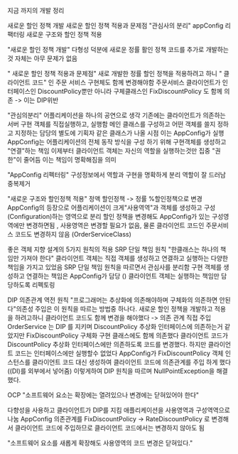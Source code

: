 지금 까지의 개발 정리

새로운 할인 정책 개발 
새로운 할인 정책 적용과 문제점
"관심사의 분리"
appConfig 리팩터링
새로운 구조와 할인 정책 적용

"새로운 할인 정책 개발"
다형성 덕분에 새로운 정률 활인 정책 코드를 추가로 개발하는 것 자체는 아무 문제가 없음

" 새로운 할인 정책 적용과 문제점"
새로 개발한 정률 할인 정책을 적용하려고 하니 " 클라이언트 코드" 인 주문 서비스 구현체도 함께 변경해야함
주문서비스 클라이언트가 인터페이스인 DiscountPolicy뿐만 아니라 구체클래스인 FixDiscountPolicy 도 함께 의존 -> 이는 DIP위반

"관심의분리"
어플리케이션을 하나의 공연으로 생각
기존에는 클라이언트가 의존하는 서버 구현 객체를 직접실행하고, 실행함
메인 클래스를 구성하고 어떤 객체를 쓸지 정하고 지정하는 담당의 별도에 
기획자 같은 클래스가 나올 시점
이는 AppConfig가 실행
AppConfig는 어플리케이션의 전체 동작 방식을 구성 하기 위해 구현객체를 생성하고 "연결"하는 책임
이제부터 클라이언트 객체는 자신의 역할을 실행하는것만 집중 "권한"이 줄어듬 이는 책임이 명확해짐을 의미

"AppConfig 리펙터링"
구성정보에서 역할과 구현을 명확하게 분리
역할이 잘 드러남
중복제거

"새로운 구조와 할인정책 적용"
정액 할인정책 -> 정률 %할인정책으로 변경
AppConfig의 등장으로 어플리케이션이 크게"사용역역"과 객체를 생성하고 구성(Configuration)하는 영역으로 분리
할인 정책을 변경해도 AppConfig가 있는 구성영역에만 변경하면됨 , 사용영역은 변경할 필요가 없음, 물론 클라이언트 코드인 주문서비스 코드도 변경하지 않음 (OrderServiceClass)





좋은 객체 지향 설계의 5가지 원칙의 적용
SRP 단일 책임 원칙
"한클래스는 하나의 책임만 가져야 한다"
클라이언트 객체는 직접 객체를 생성하고 연결하고 실행하는 다양한 책임을 가지고 있었음
SRP 단일 책임 원칙을 따르면서 관심사를 분리함
구현 객체를 생성하고 연결하는 책임은 AppConfig가 담당 ()
클라이언트 객체는 실행하는 책임만 담당하도록 리펙토링


DIP 의존관계 역전 원칙
"프로그래머는 추상화에 의존해야하며 구체화의 의존하면 안된다"의존성 주입은 이 원칙을 따르는 방법중 하나다.
새로운 할인 정책을 개발하고 적용을 하려고하니 클라이언트 코드도 함께 변경을 해야했다 -> 의존 관계 직접 주입
OrderService 는 DIP 를 지키며 DiscountPolicy 추상화 인터페이스에 의존하는거 같았지만
FixDiscountPolicy 구체화 구현 클래스에도 함께 의존했다
클라이언트 코드가 DiscountPolicy 추상화 인터페이스에만 의존하도록 코드를 변경했다.
하지만 클라이언트 코드는 인터페이스에만 실행할수 없었다
AppConfig가 FixDiscountPolicy 객체 인스턴스를 클라이언트 코드 대신 생성하여 클라이언트 코드에 의존관계를 주입 하게 했다 ((DI)를 외부에서 넣어줌)
이렇게하여 DIP 원칙을 따르며 NullPointException을 해결했다.


OCP
"소프트웨어 요소는 확장에는 열려있으나 변경에는 닫혀있어야 한다"

다향성을 사용하고 클라이언트가 DIP를 지킴
애플리케이션을 사용영역과 구성역역으로 나눔
AppConfig 의존관계를 FixDiscountPolicy -> RateDiscountPolicy 로 변경해서 클라이언트 코드에 주입하므로 클라이언트 코드에서는 변경하지 않아도 됨

"소프트웨어 요소를 새롭게 확장해도 사용영역의 코드 변경은 닫혀있다."

